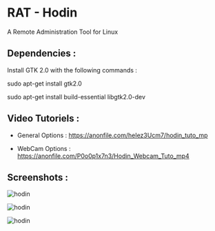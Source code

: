 # RAT - Hodin

A Remote Administration Tool for Linux

Dependencies : 
-------------
Install GTK 2.0 with the following commands : 

sudo apt-get install gtk2.0

sudo apt-get install build-essential libgtk2.0-dev

Video Tutoriels :
----------------

- General Options : https://anonfile.com/heIez3Ucm7/hodin_tuto_mp

- WebCam Options : https://anonfile.com/P0o0p1x7n3/Hodin_Webcam_Tuto_mp4

Screenshots :
------------

![hodin](https://hebergeur-images.com/up/3f711c0b4b3511142b4cf23a5ada6e95.png)

![hodin](https://hebergeur-images.com/up/7e49d4617c236c7e0e38746f22b9f6b7.png)

![hodin](https://hebergeur-images.com/fr/vi/132d6cc78d3fdf070486fd720a13cf6f)
